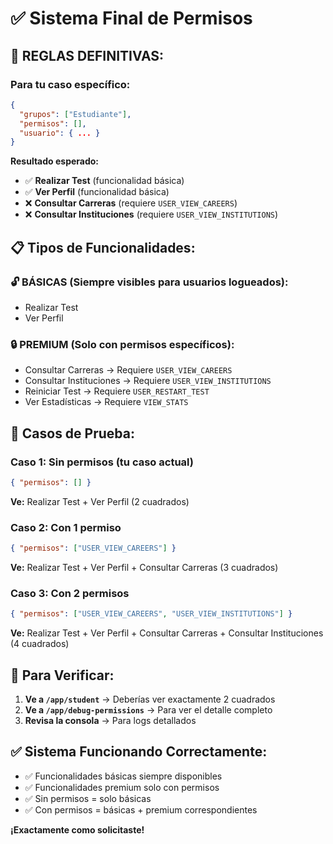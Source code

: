 # ✅ Sistema Final de Permisos

## 🎯 **REGLAS DEFINITIVAS:**

### **Para tu caso específico:**

```json
{
  "grupos": ["Estudiante"],
  "permisos": [],
  "usuario": { ... }
}
```

**Resultado esperado:**

- ✅ **Realizar Test** (funcionalidad básica)
- ✅ **Ver Perfil** (funcionalidad básica)
- ❌ **Consultar Carreras** (requiere `USER_VIEW_CAREERS`)
- ❌ **Consultar Instituciones** (requiere `USER_VIEW_INSTITUTIONS`)

## 📋 **Tipos de Funcionalidades:**

### **🔓 BÁSICAS (Siempre visibles para usuarios logueados):**

- Realizar Test
- Ver Perfil

### **🔒 PREMIUM (Solo con permisos específicos):**

- Consultar Carreras → Requiere `USER_VIEW_CAREERS`
- Consultar Instituciones → Requiere `USER_VIEW_INSTITUTIONS`
- Reiniciar Test → Requiere `USER_RESTART_TEST`
- Ver Estadísticas → Requiere `VIEW_STATS`

## 🧪 **Casos de Prueba:**

### **Caso 1: Sin permisos (tu caso actual)**

```json
{ "permisos": [] }
```

**Ve:** Realizar Test + Ver Perfil (2 cuadrados)

### **Caso 2: Con 1 permiso**

```json
{ "permisos": ["USER_VIEW_CAREERS"] }
```

**Ve:** Realizar Test + Ver Perfil + Consultar Carreras (3 cuadrados)

### **Caso 3: Con 2 permisos**

```json
{ "permisos": ["USER_VIEW_CAREERS", "USER_VIEW_INSTITUTIONS"] }
```

**Ve:** Realizar Test + Ver Perfil + Consultar Carreras + Consultar Instituciones (4 cuadrados)

## 🔧 **Para Verificar:**

1. **Ve a `/app/student`** → Deberías ver exactamente 2 cuadrados
2. **Ve a `/app/debug-permissions`** → Para ver el detalle completo
3. **Revisa la consola** → Para logs detallados

## ✅ **Sistema Funcionando Correctamente:**

- ✅ Funcionalidades básicas siempre disponibles
- ✅ Funcionalidades premium solo con permisos
- ✅ Sin permisos = solo básicas
- ✅ Con permisos = básicas + premium correspondientes

**¡Exactamente como solicitaste!**
